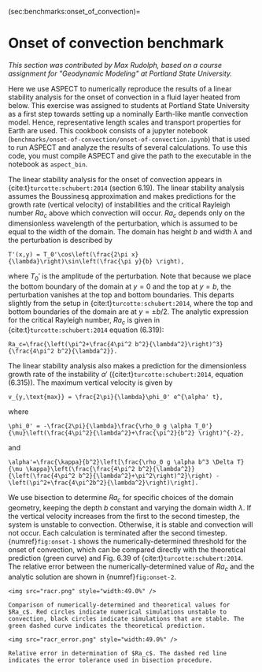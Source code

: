 (sec:benchmarks:onset_of_convection)=
# Onset of convection benchmark

*This section was contributed by Max Rudolph, based on a course assignment for
"Geodynamic Modeling" at Portland State University.*

Here we use ASPECT to numerically reproduce the results of a linear stability
analysis for the onset of convection in a fluid layer heated from below. This
exercise was assigned to students at Portland State University as a first step
towards setting up a nominally Earth-like mantle convection model. Hence,
representative length scales and transport properties for Earth are used. This
cookbook consists of a jupyter notebook
(`benchmarks/onset-of-convection/onset-of-convection.ipynb`) that is used to
run ASPECT and analyze the results of several calculations. To use this code, you
must compile ASPECT and give the path to the executable in the notebook as
`aspect_bin`.

The linear stability analysis for the onset of convection appears in {cite:t}`turcotte:schubert:2014` (section 6.19). The linear stability
analysis assumes the Boussinesq approximation and makes predictions for the
growth rate (vertical velocity) of instabilities and the critical Rayleigh
number $Ra_c$ above which convection will occur. $Ra_c$ depends only on the
dimensionless wavelength of the perturbation, which is assumed to be equal to
the width of the domain. The domain has height $b$ and width $\lambda$ and the
perturbation is described by
```{math}
T'(x,y) = T_0'\cos\left(\frac{2\pi x}{\lambda}\right)\sin\left(\frac{\pi y}{b} \right),
```
where $T_0'$ is the amplitude of the perturbation. Note that because we place
the bottom boundary of the domain at $y=0$ and the top at $y=b$, the
perturbation vanishes at the top and bottom boundaries. This departs slightly
from the setup in {cite:t}`turcotte:schubert:2014`, where the top and bottom
boundaries of the domain are at $y=\pm b/2$. The analytic expression for the
critical Rayleigh number, $Ra_c$ is given in {cite:t}`turcotte:schubert:2014` equation (6.319):
```{math}
Ra_c=\frac{\left(\pi^2+\frac{4\pi^2 b^2}{\lambda^2}\right)^3}{\frac{4\pi^2 b^2}{\lambda^2}}.
```
The linear stability analysis also makes a prediction for the dimensionless
growth rate of the instability $\alpha'$ ({cite:t}`turcotte:schubert:2014`, equation (6.315)). The maximum vertical velocity is given by
```{math}
v_{y,\text{max}} = \frac{2\pi}{\lambda}\phi_0' e^{\alpha' t},
```
where
```{math}
\phi_0' = -\frac{2\pi}{\lambda}\frac{\rho_0 g \alpha T_0'}{\mu}\left(\frac{4\pi^2}{\lambda^2}+\frac{\pi^2}{b^2} \right)^{-2},
```
and
```{math}
\alpha'=\frac{\kappa}{b^2}\left[\frac{\rho_0 g \alpha b^3 \Delta T}{\mu \kappa}\left(\frac{\frac{4\pi^2 b^2}{\lambda^2}}{\left(\frac{4\pi^2 b^2}{\lambda^2}+\pi^2\right)^2}\right) -\left(\pi^2+\frac{4\pi^2b^2}{\lambda^2}\right)\right].
```

We use bisection to determine $Ra_c$ for specific choices of the domain
geometry, keeping the depth $b$ constant and varying the domain width
$\lambda$. If the vertical velocity increases from the first to the second
timestep, the system is unstable to convection. Otherwise, it is stable and
convection will not occur. Each calculation is terminated after the second
timestep. {numref}`fig:onset-1` shows the numerically-determined threshold for the
onset of convection, which can be compared directly with the theoretical
prediction (green curve) and Fig.&nbsp;6.39 of {cite:t}`turcotte:schubert:2014`.
The relative error between the numerically-determined value of $Ra_c$ and the
analytic solution are shown in {numref}`fig:onset-2`.


```{figure-md} fig:onset-1
<img src="racr.png" style="width:49.0%" />

Comparison of numerically-determined and theoretical values for $Ra_c$. Red circles indicate numerical simulations unstable to convection, black circles indicate simulations that are stable. The green dashed curve indicates the theoretical prediction.
```

```{figure-md} fig:onset-2
<img src="racr_error.png" style="width:49.0%" />

Relative error in determination of $Ra_c$. The dashed red line indicates the error tolerance used in bisection procedure.
```
